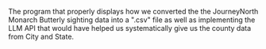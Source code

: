The program that properly displays how we converted the the JourneyNorth Monarch Butterly sighting data into a ".csv" file as well as implementing the LLM API that would have helped us systematically give us the county data from City and State.
